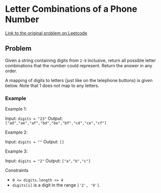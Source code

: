 # Letter Combinations of a Phone Number

[Link to the original problem on Leetcode](https://leetcode.com/problems/letter-combinations-of-a-phone-number/)

## Problem

Given a string containing digits from `2-9` inclusive, return all possible letter combinations that the number could represent. Return the answer in any order.

A mapping of digits to letters (just like on the telephone buttons) is given below. Note that 1 does not map to any letters.

### Example

Example 1:

Input: `digits = "23"`
Output: `["ad","ae","af","bd","be","bf","cd","ce","cf"]`

Example 2:

Input: `digits = ""`
Output: `[]`

Example 3:

Input: `digits = "2"`
Output: `["a","b","c"]`



Constraints
- `0 <= digits.length <= 4`
- `digits[i]` is a digit in the range `['2', '9']`.